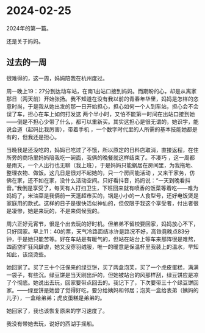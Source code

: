 # 2024-02-25

2024年的第一篇。

还是关于妈妈。

## 过去的一周

很难得的，这一周，妈妈陪我在杭州度过。

周一晚上19：27分到达动车站，在南1出站口接到妈妈。而期盼的心，却是从离家那日（两天前）开始张扬。我不知道在没有我以前的青春年华里，妈妈是怎样的恣意时尚，于是我从她出发的那一日开始担心，担心如何一个人到车站，担心会不会误了车，担心在车上如何打发这 两个半小时，又怕不能第一时间在出站口接到她——倒是不担心少带了什么，都可以重新买。其实这担心是很无谓的，她识字，能说会道（起码比我厉害），带着手机 ，一个数字时代里的人所需的基本技能她都是有的，但我还是担心。

当晚我是还没吃的，妈妈已吃过了不饿，所以原定的日料店取消，直接返程，在住所旁的商场里妈妈陪我吃一碗面，我俩的晚餐就这样结束了。不凑巧 ，这一周都是雨天，一个人出行也无聊（我上班），于是妈妈只能蜗居在房间里，为我拖地、整理衣物、做饭。这几日是很对不起她的，只一个房间能活动 ，又来干家务，仿佛在家，还不如在家，没什么活动空间。只好看抖音，妈妈说：“一天到晚看抖音。”我倒是享受了，每天有人打扫卫生，下班回来就有喷香的饭菜等着吃——难为妈妈了，米油菜是我俩前一天逛超市买的，锅是小小的一人食型号，还好电饭煲是家庭用的款式。这样的日子是很快活似神仙的，但仅限于我这个享受者，付出者很是凄惨，她是来玩的，不是来伺候我的。

周六正好元宵节，很是个出去玩的好时机。但弟弟不留校要回家，妈妈放心不下，只好回家。早上11：40的票，天气冷路面结冰许是路况不好，高铁竟晚点83分钟，于是她只能苦等。好在车站是有暖气的，但站在站台上等车来那阵很是难熬，四面空旷狂风肆虐，她又没穿羽绒服，唯一的暖意是保温杯里我装上的温水，早知如此，该烧烫些。

她回家了。买了三十个汪保来的绿豆饼，买了两盒泡芙，买了一个虎皮蛋糕，满满一袋子，有些沉。绿豆饼是当天刚出炉的，但她被站台的风那样刮，绿豆饼应是凉了个彻底。她说出去玩，回家要带点回去的。我记下了，下次要带三十个绿豆饼回家。——绿豆饼是她尝了觉得好吃，要分给姨妈和邻居；泡芙一盒给表弟（姨妈的儿子），一盒给弟弟；虎皮蛋糕是弟弟的。

她回家了，我也该恢复原来的学习速度了。

我没有带她去玩，说好的西湖手摇船。
